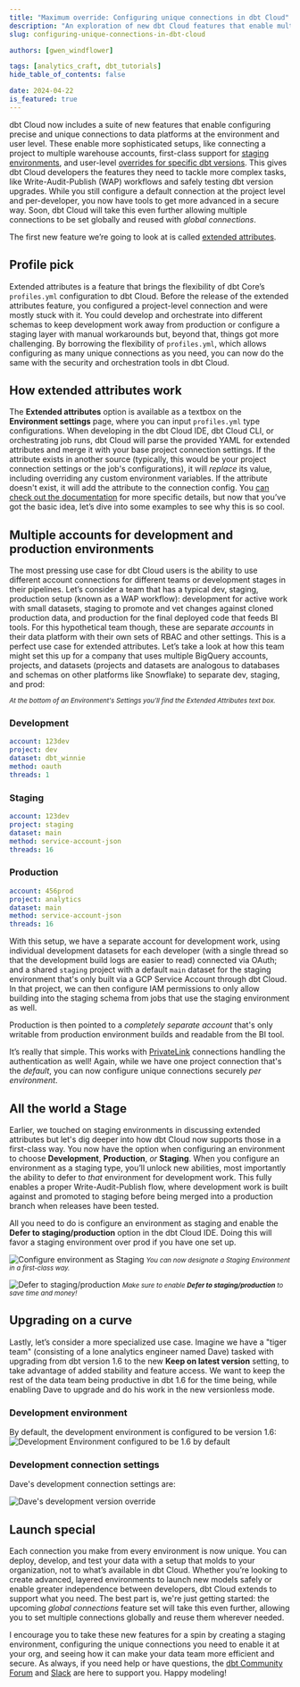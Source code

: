 ```yaml
---
title: "Maximum override: Configuring unique connections in dbt Cloud"
description: "An exploration of new dbt Cloud features that enable multiple unique connections to data platforms within a project."
slug: configuring-unique-connections-in-dbt-cloud

authors: [gwen_windflower]

tags: [analytics_craft, dbt_tutorials]
hide_table_of_contents: false

date: 2024-04-22
is_featured: true
---
```


dbt Cloud now includes a suite of new features that enable configuring precise and unique connections to data platforms at the environment and user level. These enable more sophisticated setups, like connecting a project to multiple warehouse accounts, first-class support for [staging environments](/docs/deploy/deploy-environments#staging-environment), and user-level [overrides for specific dbt versions](/docs/dbt-versions/upgrade-dbt-version-in-cloud#override-dbt-version). This gives dbt Cloud developers the features they need to tackle more complex tasks, like Write-Audit-Publish (WAP) workflows and safely testing dbt version upgrades. While you still configure a default connection at the project level and per-developer, you now have tools to get more advanced in a secure way. Soon, dbt Cloud will take this even further allowing multiple connections to be set globally and reused with _global connections_.

<!--truncate-->

The first new feature we’re going to look at is called [extended attributes](/docs/dbt-cloud-environments#extended-attributes).

## Profile pick

Extended attributes is a feature that brings the flexibility of dbt Core’s `profiles.yml` configuration to dbt Cloud. Before the release of the extended attributes feature, you configured a project-level connection and were mostly stuck with it. You could develop and orchestrate into different schemas to keep development work away from production or configure a staging layer with manual workarounds but, beyond that, things got more challenging. By borrowing the flexibility of `profiles.yml`, which allows configuring as many unique connections as you need, you can now do the same with the security and orchestration tools in dbt Cloud.

## How extended attributes work

The **Extended attributes** option is available as a textbox on the **Environment settings** page, where you can input `profiles.yml` type configurations. When developing in the dbt Cloud IDE, dbt Cloud CLI, or orchestrating job runs, dbt Cloud will parse the provided YAML for extended attributes and merge it with your base project connection settings. If the attribute exists in another source (typically, this would be your project connection settings or the job's configurations), it will _replace_ its value, including overriding any custom environment variables. If the attribute doesn't exist, it will add the attribute to the connection config. You [can check out the documentation](https://docs.getdbt.com/docs/deploy/deploy-environments#extended-attributes) for more specific details, but now that you’ve got the basic idea, let’s dive into some examples to see why this is so cool.

## Multiple accounts for development and production environments

The most pressing use case for dbt Cloud users is the ability to use different account connections for different teams or development stages in their pipelines. Let’s consider a team that has a typical dev, staging, production setup (known as a WAP workflow): development for active work with small datasets, staging to promote and vet changes against cloned production data, and production for the final deployed code that feeds BI tools. For this hypothetical team though, these are separate _accounts_ in their data platform with their own sets of RBAC and other settings. This is a perfect use case for extended attributes. Let’s take a look at how this team might set this up for a company that uses multiple BigQuery accounts, projects, and datasets (projects and datasets are analogous to databases and schemas on other platforms like Snowflake) to separate dev, staging, and prod:

<Lightbox src="/img/blog/2024-04-10-extended-attributes/ext_attr.png" title="Extended attributes text box" />

_<small>At the bottom of an Environment's Settings you’ll find the Extended Attributes text box.</small>_

### Development

```yaml
account: 123dev
project: dev
dataset: dbt_winnie
method: oauth
threads: 1
```

### Staging

```yaml
account: 123dev
project: staging
dataset: main
method: service-account-json
threads: 16
```

### Production

```yaml
account: 456prod
project: analytics
dataset: main
method: service-account-json
threads: 16
```

With this setup, we have a separate account for development work, using individual development datasets for each developer (with a single thread so that the development build logs are easier to read) connected via OAuth; and a shared `staging` project with a default `main` dataset for the staging environment that's only built via a GCP Service Account through dbt Cloud. In that project, we can then configure IAM permissions to only allow building into the staging schema from jobs that use the staging environment as well.

Production is then pointed to a _completely separate account_ that's only writable from production environment builds and readable from the BI tool.

It’s really that simple. This works with [PrivateLink](/docs/cloud/secure/about-privatelink) connections handling the authentication as well! Again, while we have one project connection that's the _default_, you can now configure unique connections securely _per environment_.

## All the world a Stage

Earlier, we touched on staging environments in discussing extended attributes but let's dig deeper into how dbt Cloud now supports those in a first-class way. You now have the option when configuring an environment to choose **Development**, **Production**, _or_ **Staging**. When you configure an environment as a staging type, you’ll unlock new abilities, most importantly the ability to defer to _that_ environment for development work. This fully enables a proper Write-Audit-Publish flow, where development work is built against and promoted to staging before being merged into a production branch when releases have been tested.

All you need to do is configure an environment as staging and enable the **Defer to staging/production** option in the dbt Cloud IDE. Doing this will favor a staging environment over prod if you have one set up.

![Configure environment as Staging](/img/blog/2024-04-10-extended-attributes/env_settings.png)
_<small>You can now designate a Staging Environment in a first-class way.</small>_

![Defer to staging/production](/img/blog/2024-04-10-extended-attributes/defer_to_stage.png)
_<small>Make sure to enable **Defer to staging/production** to save time and money!</small>_

## Upgrading on a curve

Lastly, let’s consider a more specialized use case. Imagine we have a "tiger team" (consisting of a lone analytics engineer named Dave) tasked with upgrading from dbt version 1.6 to the new **Keep on latest version** setting, to take advantage of added stability and feature access. We want to keep the rest of the data team being productive in dbt 1.6 for the time being, while enabling Dave to upgrade and do his work in the new versionless mode.

### Development environment
By default, the development environment is configured to be version 1.6:
![Development Environment configured to be 1.6 by default](/img/blog/2024-04-10-extended-attributes/dbt_version.png)


### Development connection settings
Dave's development connection settings are:

![Dave's development version override](/img/blog/2024-04-10-extended-attributes/dave_version.png)

## Launch special

Each connection you make from every environment is now unique. You can deploy, develop, and test your data with a setup that molds to your organization, not to what’s available in dbt Cloud. Whether you’re looking to create advanced, layered environments to launch new models safely or enable greater independence between developers, dbt Cloud extends to support what you need. The best part is, we're just getting started: the upcoming _global connections_ feature set will take this even further, allowing you to set multiple connections globally and reuse them wherever needed.

I encourage you to take these new features for a spin by creating a staging environment, configuring the unique connections you need to enable it at your org, and seeing how it can make your data team more efficient and secure. As always, if you need help or have questions, the [dbt Community Forum](https://discourse.getdbt.com/) and [Slack](https://www.getdbt.com/community/join-the-community) are here to support you. Happy modeling!
